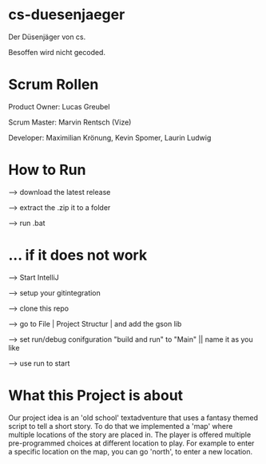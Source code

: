# cs-duesenjaeger
Der Düsenjäger von cs.

Besoffen wird nicht gecoded.

# Scrum Rollen
Product Owner:  Lucas Greubel

Scrum Master: Marvin Rentsch (Vize)

Developer:      Maximilian Krönung, Kevin Spomer, Laurin Ludwig

# How to Run

--> download the latest release

--> extract the .zip it to a folder

--> run .bat

# ... if it does not work

--> Start IntelliJ

--> setup your gitintegration

--> clone this repo

--> go to File | Project Structur | and add the gson lib

--> set run/debug conifguration "build and run" to "Main" || name it as you like

--> use run to start

# What this Project is about


Our project idea is an 'old school' textadventure that uses a fantasy themed script to tell a short story.
To do that we implemented a 'map' where multiple locations of the story are placed in.
The player is offered multiple pre-programmed choices at different location to play.
For example to enter a specific location on the map, you can go 'north', to enter a new location.

